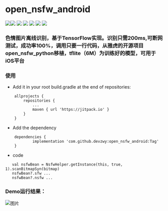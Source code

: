 # open_nsfw_android
[![](https://jitpack.io/v/devzwy/open_nsfw_android.svg)](https://jitpack.io/#devzwy/open_nsfw_android)[![](https://img.shields.io/badge/Base-TensorFlow-brightgreen.svg)](https://github.com/devzwy/open_nsfw_android) [![](https://img.shields.io/badge/license-Apache%202-green.svg)](https://www.apache.org/licenses/LICENSE-2.0)
[![](https://img.shields.io/badge/%E4%BD%9C%E8%80%85-赵文贇-orange.svg)](https://github.com/devzwy/open_nsfw_android) [![](https://img.shields.io/badge/QQ-3648415-brightgreen.svg)](https://github.com/devzwy/KUtils) [![](https://img.shields.io/badge/微信-admin_zwy-brightgreen.svg)](https://github.com/devzwy/open_nsfw_android) [![](https://img.shields.io/badge/Mail-dev_zwy@aliyun.com-green.svg)](https://github.com/devzwy/open_nsfw_android)

### 色情图片离线识别，基于TensorFlow实现。识别只需200ms,可断网测试，成功率100%，调用只要一行代码，从雅虎的开源项目open_nsfw_python移植，tflite（6M）为训练好的模型，可用于iOS平台

### 使用
- Add it in your root build.gradle at the end of repositories:  
```
	allprojects {
		repositories {
			...
			maven { url 'https://jitpack.io' }
		}
	}
```  

- Add the dependency  

```
	dependencies {
	        implementation 'com.github.devzwy:open_nsfw_android:Tag'
	}

```  

- code

```
   val nsfwBean = NsfwHelper.getInstance(this, true, 1).scanBitmapSyn(bitmap)
   nsfwBean?.sfw ...
   nsfwBean?.nsfw ...
```
### Demo运行结果：  

![图片](https://github.com/devzwy/open_nsfw_android/blob/master/img/1.png)